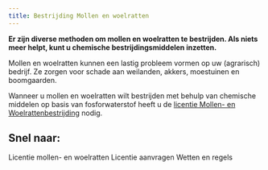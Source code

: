 ```yaml
---
title: Bestrijding Mollen en woelratten
---
```


**Er zijn diverse methoden om mollen en woelratten te bestrijden. Als niets meer helpt, kunt u chemische bestrijdingsmiddelen inzetten.**

Mollen en woelratten kunnen een lastig probleem vormen op uw (agrarisch) bedrijf. Ze zorgen voor schade aan weilanden, akkers, moestuinen en boomgaarden.

Wanneer u mollen en woelratten wilt bestrijden met behulp van chemische middelen op basis van fosforwaterstof heeft u de [licentie Mollen- en Woelrattenbestrijding](/licenties/welke-licenties-zijn-er/licentie-mollen-en-woelrattenbestrijding) nodig.

## Snel naar:

<LinkButtonContainer>
<LinkButton to="/licenties/welke-licenties-zijn-er/licentie-mollen-en-woelrattenbestrijding">Licentie mollen- en woelratten</LinkButton>
<LinkButton to="/licenties/licentie-aanvragen">Licentie aanvragen</LinkButton>
<LinkButton to="/licenties/wetten-en-regels">Wetten en regels</LinkButton>
</LinkButtonContainer>
